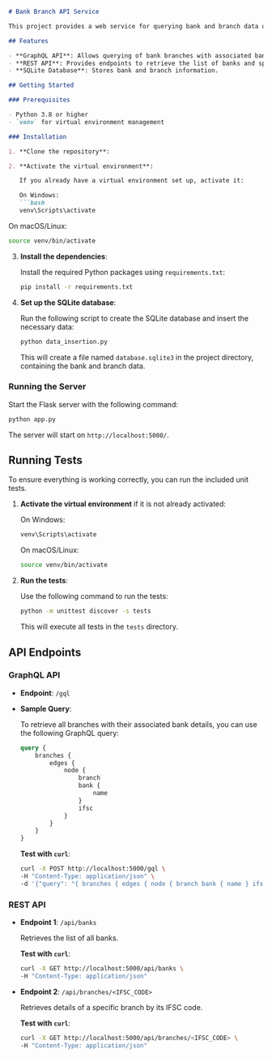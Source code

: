
```markdown
# Bank Branch API Service

This project provides a web service for querying bank and branch data using both GraphQL and REST APIs. The service is built using Python and Flask and interacts with an SQLite database to retrieve bank and branch details.

## Features

- **GraphQL API**: Allows querying of bank branches with associated bank details.
- **REST API**: Provides endpoints to retrieve the list of banks and specific branch details.
- **SQLite Database**: Stores bank and branch information.

## Getting Started

### Prerequisites

- Python 3.8 or higher
- `venv` for virtual environment management

### Installation

1. **Clone the repository**:

2. **Activate the virtual environment**:

   If you already have a virtual environment set up, activate it:

   On Windows:
   ```bash
   venv\Scripts\activate
   ```

   On macOS/Linux:
   ```bash
   source venv/bin/activate
   ```

3. **Install the dependencies**:

   Install the required Python packages using `requirements.txt`:

   ```bash
   pip install -r requirements.txt
   ```

4. **Set up the SQLite database**:

   Run the following script to create the SQLite database and insert the necessary data:

   ```bash
   python data_insertion.py
   ```

   This will create a file named `database.sqlite3` in the project directory, containing the bank and branch data.

### Running the Server

Start the Flask server with the following command:

```bash
python app.py
```

The server will start on `http://localhost:5000/`.

## Running Tests

To ensure everything is working correctly, you can run the included unit tests.

1. **Activate the virtual environment** if it is not already activated:

   On Windows:
   ```bash
   venv\Scripts\activate
   ```

   On macOS/Linux:
   ```bash
   source venv/bin/activate
   ```

2. **Run the tests**:

   Use the following command to run the tests:

   ```bash
   python -m unittest discover -s tests
   ```

   This will execute all tests in the `tests` directory.

## API Endpoints

### GraphQL API

- **Endpoint**: `/gql`
- **Sample Query**: 

  To retrieve all branches with their associated bank details, you can use the following GraphQL query:

  ```graphql
  query {
      branches {
          edges {
              node {
                  branch
                  bank {
                      name
                  }
                  ifsc
              }
          }
      }
  }
  ```

  **Test with `curl`**:

  ```bash
  curl -X POST http://localhost:5000/gql \
  -H "Content-Type: application/json" \
  -d '{"query": "{ branches { edges { node { branch bank { name } ifsc } } } }"}'
  ```

### REST API

- **Endpoint 1**: `/api/banks`

  Retrieves the list of all banks.

  **Test with `curl`**:

  ```bash
  curl -X GET http://localhost:5000/api/banks \
  -H "Content-Type: application/json"
  ```

- **Endpoint 2**: `/api/branches/<IFSC_CODE>`

  Retrieves details of a specific branch by its IFSC code.

  **Test with `curl`**:

  ```bash
  curl -X GET http://localhost:5000/api/branches/<IFSC_CODE> \
  -H "Content-Type: application/json"
  ```
```
